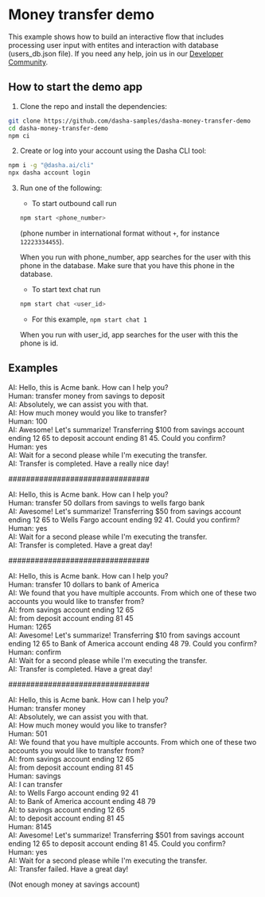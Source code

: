 
# Money transfer demo

This example shows how to build an interactive flow that includes processing user input with entites and interaction with database (users_db.json file). If you need any help, join us in our [Developer Community](https://community.dasha.ai).

## How to start the demo app

1. Clone the repo and install the dependencies:

```sh
git clone https://github.com/dasha-samples/dasha-money-transfer-demo
cd dasha-money-transfer-demo
npm ci
```

2. Create or log into your account using the Dasha CLI tool:

```sh
npm i -g "@dasha.ai/cli"
npx dasha account login
```

3. Run one of the following:
    * To start outbound call run
    ```sh
    npm start <phone_number>
    ```
     (phone number in international format without `+`, for instance `12223334455`).

    When you run with phone_number, app searches for the user with this phone in the database. Make sure that you have this phone in the database.
     
    * To start text chat run
    ```sh
    npm start chat <user_id>
    ```
    * For this example, `npm start chat 1`

    When you run with user_id, app searches for the user with this the phone is id.

## Examples

AI: Hello, this is Acme bank. How can I help you?   
Human: transfer money from savings to deposit   
AI: Absolutely, we can assist you with that.   
AI: How much money would you like to transfer?   
Human: 100   
AI: Awesome! Let's summarize! Transferring $100 from savings account ending 12 65 to deposit account ending 81 45. Could you confirm?   
Human: yes   
AI: Wait for a second please while I'm executing the transfer.   
AI: Transfer is completed. Have a really nice day!   

################################

AI: Hello, this is Acme bank. How can I help you?   
Human: transfer 50 dollars from savings to wells fargo bank   
AI: Awesome! Let's summarize! Transferring $50 from savings account ending 12 65 to Wells Fargo account ending 92 41. Could you confirm?   
Human: yes   
AI: Wait for a second please while I'm executing the transfer.   
AI: Transfer is completed. Have a great day! 

################################

AI: Hello, this is Acme bank. How can I help you?   
Human: transfer 10 dollars to bank of America   
AI: We found that you have multiple accounts. From which one of these two accounts you would like to transfer from?   
AI: from savings account ending 12 65   
AI: from deposit account ending 81 45   
Human: 1265   
AI: Awesome! Let's summarize! Transferring $10 from savings account ending 12 65 to Bank of America account ending 48 79. Could you confirm?   
Human: confirm   
AI: Wait for a second please while I'm executing the transfer.   
AI: Transfer is completed. Have a great day!   

################################

AI: Hello, this is Acme bank. How can I help you?   
Human: transfer money   
AI: Absolutely, we can assist you with that.   
AI: How much money would you like to transfer?   
Human: 501   
AI: We found that you have multiple accounts. From which one of these two accounts you would like to transfer from?   
AI: from savings account ending 12 65   
AI: from deposit account ending 81 45   
Human: savings   
AI: I can transfer   
AI: to Wells Fargo account ending 92 41   
AI: to Bank of America account ending 48 79   
AI: to savings account ending 12 65   
AI: to deposit account ending 81 45   
Human: 8145   
AI: Awesome! Let's summarize! Transferring $501 from savings account ending 12 65 to deposit account ending 81 45. Could you confirm?   
Human: yes   
AI: Wait for a second please while I'm executing the transfer.   
AI: Transfer failed. Have a great day!   

(Not enough money at savings account)
